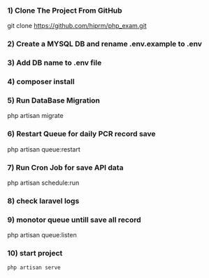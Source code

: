 ### 1) Clone The Project From GitHub
git clone https://github.com/hiprm/php_exam.git

### 2) Create a MYSQL DB and rename  .env.example to .env

### 3) Add DB name to .env file

### 4) composer install

### 5) Run DataBase Migration
php artisan migrate

### 6) Restart Queue for daily PCR record save
php artisan queue:restart

### 7) Run Cron Job for save API data
php artisan schedule:run 

### 8) check laravel logs

### 9) monotor queue untill save all record 
php artisan queue:listen 

### 10) start project
    php artisan serve
    

